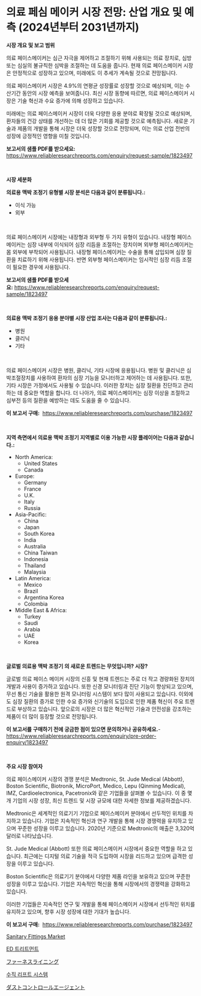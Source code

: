 <p><h1>의료 페심 메이커 시장 전망: 산업 개요 및 예측 (2024년부터 2031년까지)</h1></p><p><strong>시장 개요 및 보고 범위</strong></p>
<p><p>의료 페이스메이커는 심근 자극을 제어하고 조절하기 위해 사용되는 의료 장치로, 심방 또는 심실의 불규칙한 심박을 조절하는 데 도움을 줍니다. 현재 의료 페이스메이커 시장은 안정적으로 성장하고 있으며, 미래에도 이 추세가 계속될 것으로 전망됩니다.</p><p>의료 페이스메이커 시장은 4.9%의 연평균 성장률로 성장할 것으로 예상되며, 이는 수 산기간 동안의 시장 예측을 보여줍니다. 최신 시장 동향에 따르면, 의료 페이스메이커 시장은 기술 혁신과 수요 증가에 의해 성장하고 있습니다.</p><p>미래에는 의료 페이스메이커 시장이 더욱 다양한 응용 분야로 확장될 것으로 예상되며, 환자들의 건강 상태를 개선하는 데 더 많은 기회를 제공할 것으로 예측됩니다. 새로운 기술과 제품의 개발을 통해 시장은 더욱 성장할 것으로 전망되며, 이는 의료 산업 전반의 성장에 긍정적인 영향을 미칠 것입니다.</p></p>
<p><strong>보고서의 샘플 PDF를 받으세요:</strong> <a href="https://www.reliableresearchreports.com/enquiry/request-sample/1823497">https://www.reliableresearchreports.com/enquiry/request-sample/1823497</a></p>
<p>&nbsp;</p>
<p><strong>시장 세분화</strong></p>
<p><strong>의료용 맥박 조정기 유형별 시장 분석은 다음과 같이 분류됩니다.:</strong></p>
<p><ul><li>이식 가능</li><li>외부</li></ul></p>
<p>&nbsp;</p>
<p><p>의료 페이스메이커 시장에는 내장형과 외부형 두 가지 유형이 있습니다. 내장형 페이스메이커는 심장 내부에 이식되어 심장 리듬을 조절하는 장치이며 외부형 페이스메이커는 몸 외부에 부착되어 사용됩니다. 내장형 페이스메이커는 수술을 통해 삽입되며 심장 질환을 치료하기 위해 사용됩니다. 반면 외부형 페이스메이커는 임시적인 심장 리듬 조절이 필요한 경우에 사용됩니다.</p></p>
<p><strong>보고서의 샘플 PDF를 받으세요:</strong>&nbsp;<a href="https://www.reliableresearchreports.com/enquiry/request-sample/1823497">https://www.reliableresearchreports.com/enquiry/request-sample/1823497</a></p>
<p>&nbsp;</p>
<p><strong> 의료용 맥박 조정기 응용 분야별 시장 산업 조사는 다음과 같이 분류됩니다.:</strong></p>
<p><ul><li>병원</li><li>클리닉</li><li>기타</li></ul></p>
<p>&nbsp;</p>
<p><p>의료 페이스메이커 시장은 병원, 클리닉, 기타 시장에 응용됩니다. 병원 및 클리닉은 심박조절장치를 사용하여 환자의 심장 기능을 모니터하고 제어하는 데 사용됩니다. 또한, 기타 시장은 가정에서도 사용될 수 있습니다. 이러한 장치는 심장 질환을 진단하고 관리하는 데 중요한 역할을 합니다. 더 나아가, 의료 페이스메이커는 심장 이상을 조절하고 심부전 등의 질환을 예방하는 데도 도움을 줄 수 있습니다.</p></p>
<p><strong>이 보고서 구매:</strong>&nbsp; <a href="https://www.reliableresearchreports.com/purchase/1823497">https://www.reliableresearchreports.com/purchase/1823497</a></p>
<p>&nbsp;</p>
<p><strong>지역 측면에서 의료용 맥박 조정기 지역별로 이용 가능한 시장 플레이어는 다음과 같습니다.:</strong></p>
<p><ul>
    <li>
        North America:
        <ul>
            <li>United States</li>
            <li>Canada</li>
        </ul>
    </li>
    <li>
        Europe:
        <ul>
            <li>Germany</li>
            <li>France</li>
            <li>U.K.</li>
            <li>Italy</li>
            <li>Russia</li>
        </ul>
    </li>
    <li>
        Asia-Pacific:
        <ul>
            <li>China</li>
            <li>Japan</li>
            <li>South Korea</li>
            <li>India</li>
            <li>Australia</li>
            <li>China Taiwan</li>
            <li>Indonesia</li>
            <li>Thailand</li>
            <li>Malaysia</li>
        </ul>
    </li>
    <li>
        Latin America:
        <ul>
            <li>Mexico</li>
            <li>Brazil</li>
            <li>Argentina Korea</li>
            <li>Colombia</li>
        </ul>
    </li>
    <li>
        Middle East & Africa:
        <ul>
            <li>Turkey</li>
            <li>Saudi</li>
            <li>Arabia</li>
            <li>UAE</li>
            <li>Korea</li>
        </ul>
    </li>
    </ul></p>
<p>&nbsp;</p>
<p><strong>글로벌 의료용 맥박 조정기 의 새로운 트렌드는 무엇입니까? 시장?</strong></p>
<p><p>글로벌 의료 페이스 메이커 시장의 신흥 및 현재 트렌드는 주로 더 작고 경량화된 장치의 개발과 사용이 증가하고 있습니다. 또한 신경 모니터링과 진단 기능이 향상되고 있으며, 무선 통신 기술을 활용한 원격 모니터링 시스템이 보다 많이 사용되고 있습니다. 이외에도 심장 질환의 증가로 인한 수요 증가와 신기술의 도입으로 인한 제품 혁신이 주요 트렌드로 부상하고 있습니다. 앞으로의 시장은 더 많은 혁신적인 기술과 안전성을 강조하는 제품이 더 많이 등장할 것으로 전망됩니다.</p></p>
<p><strong>이 보고서를 구매하기 전에 궁금한 점이 있으면 문의하거나 공유하세요.</strong>- <a href="https://www.reliableresearchreports.com/enquiry/pre-order-enquiry/1823497">https://www.reliableresearchreports.com/enquiry/pre-order-enquiry/1823497</a></p>
<p>&nbsp;</p>
<p><strong>주요 시장 참여자</strong></p>
<p><p>의료 페이스메이커 시장의 경쟁 분석은 Medtronic, St. Jude Medical (Abbott), Boston Scientific, Biotronik, MicroPort, Medico, Lepu (Qinming Medical), IMZ, Cardioelectronica, Pacetronix와 같은 기업들을 살펴볼 수 있습니다. 이 중 몇 개 기업의 시장 성장, 최신 트렌드 및 시장 규모에 대한 자세한 정보를 제공하겠습니다.</p><p>Medtronic은 세계적인 의료기기 기업으로 페이스메이커 분야에서 선두적인 위치를 차지하고 있습니다. 기업은 지속적인 혁신과 연구 개발을 통해 시장 경쟁력을 유지하고 있으며 꾸준한 성장을 이루고 있습니다. 2020년 기준으로 Medtronic의 매출은 3,320억 달러로 나타났습니다.</p><p>St. Jude Medical (Abbott) 또한 의료 페이스메이커 시장에서 중요한 역할을 하고 있습니다. 최근에는 디지털 의료 기술을 적극 도입하여 시장을 리드하고 있으며 급격한 성장을 이루고 있습니다.</p><p>Boston Scientific은 의료기기 분야에서 다양한 제품 라인을 보유하고 있으며 꾸준한 성장을 이루고 있습니다. 기업은 지속적인 혁신을 통해 시장에서의 경쟁력을 강화하고 있습니다.</p><p>이러한 기업들은 지속적인 연구 및 개발을 통해 페이스메이커 시장에서 선두적인 위치를 유지하고 있으며, 향후 시장 성장에 대한 기대가 높습니다.</p></p>
<p><strong>이 보고서 구매:</strong>&nbsp;&nbsp;<a href="https://www.reliableresearchreports.com/purchase/1823497">https://www.reliableresearchreports.com/purchase/1823497</a></p>
<p><p><a href="https://github.com/lylyparadise/Market-Research-Report-List-2/blob/main/sanitary-fittings-market.md">Sanitary Fittings Market</a></p><p><a href="https://github.com/idcefvhkdut6/Market-Research-Report-List-1/blob/main/89086394619.md">ED 트리트먼트</a></p><p><a href="https://medium.com/@saigekulas/%E6%BA%B6%E8%A7%A3%E7%82%89%E3%83%A9%E3%82%A4%E3%83%8B%E3%83%B3%E3%82%B0%E5%B8%82%E5%A0%B4%E8%AA%BF%E6%9F%BB%E3%83%AC%E3%83%9D%E3%83%BC%E3%83%88-%E3%81%9D%E3%81%AE%E6%AD%B4%E5%8F%B2%E3%81%A82024%E5%B9%B4%E3%81%8B%E3%82%892031%E5%B9%B4%E3%81%BE%E3%81%A7%E3%81%AE%E4%BA%88%E6%B8%AC-5e00f122c549">ファーネスライニング</a></p><p><a href="https://medium.com/@kellylyncyh543964/%EC%88%98%EC%A7%81-%EB%A6%AC%ED%94%84%ED%8A%B8-%EC%8B%9C%EC%8A%A4%ED%85%9C-%EC%8B%9C%EC%9E%A5-%EC%A1%B0%EC%82%AC-%EB%B3%B4%EA%B3%A0%EC%84%9C-%EA%B7%B8-%EC%97%AD%EC%82%AC-%EB%B0%8F-2024%EB%85%84%EB%B6%80%ED%84%B0-2031%EB%85%84%EA%B9%8C%EC%A7%80%EC%9D%98-%EC%98%88%EC%B8%A1-508dc6b73dcd">수직 리프트 시스템</a></p><p><a href="https://github.com/joaejkdzgyljvo6/Market-Research-Report-List-1/blob/main/43444505047.md">ダストコントロールエージェント</a></p></p>
